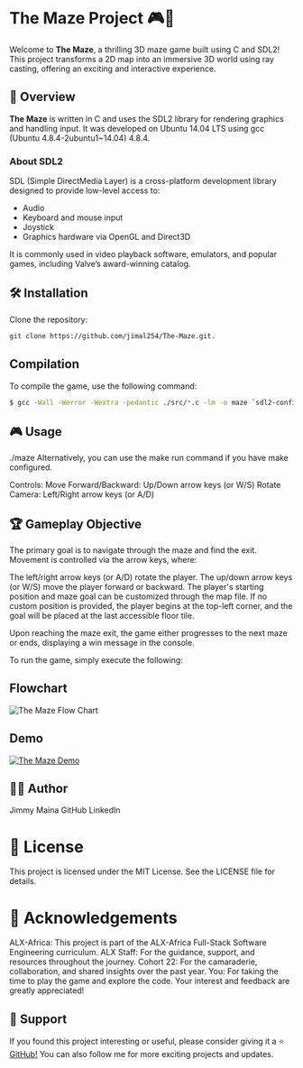 
# The Maze Project 🎮🧩

Welcome to **The Maze**, a thrilling 3D maze game built using C and SDL2! This project transforms a 2D map into an immersive 3D world using ray casting, offering an exciting and interactive experience.

## 🚀 Overview

**The Maze** is written in C and uses the SDL2 library for rendering graphics and handling input. It was developed on Ubuntu 14.04 LTS using gcc (Ubuntu 4.8.4-2ubuntu1~14.04) 4.8.4.

### About SDL2

SDL (Simple DirectMedia Layer) is a cross-platform development library designed to provide low-level access to:
- Audio
- Keyboard and mouse input
- Joystick
- Graphics hardware via OpenGL and Direct3D

It is commonly used in video playback software, emulators, and popular games, including Valve’s award-winning catalog.

## 🛠️ Installation

Clone the repository:
```bash
git clone https://github.com/jimal254/The-Maze.git.
```

## Compilation
To compile the game, use the following command:

```bash
$ gcc -Wall -Werror -Wextra -pedantic ./src/*.c -lm -o maze `sdl2-config --cflags` `sdl2-config --libs`;
```
## 🎮 Usage
./maze
Alternatively, you can use the make run command if you have make configured.

Controls:
Move Forward/Backward: Up/Down arrow keys (or W/S)
Rotate Camera: Left/Right arrow keys (or A/D)
## 🏆 Gameplay Objective
The primary goal is to navigate through the maze and find the exit. Movement is controlled via the arrow keys, where:

The left/right arrow keys (or A/D) rotate the player.
The up/down arrow keys (or W/S) move the player forward or backward.
The player's starting position and maze goal can be customized through the map file. If no custom position is provided, the player begins at the top-left corner, and the goal will be placed at the last accessible floor tile.

Upon reaching the maze exit, the game either progresses to the next maze or ends, displaying a win message in the console.


To run the game, simply execute the following:
## Flowchart
![The Maze Flow Chart](https://i.imgur.com/t0MxNni.png)

## Demo
[![The Maze Demo](https://i.imgur.com/5Ss7s1S.png)](https://www.youtube.com/embed/6T2N8gNUTQ8)

## 👨‍💻 Author
Jimmy Maina
GitHub
LinkedIn

# 📝 License
This project is licensed under the MIT License. See the LICENSE file for details.

# 🙏 Acknowledgements
ALX-Africa: This project is part of the ALX-Africa Full-Stack Software Engineering curriculum.
ALX Staff: For the guidance, support, and resources throughout the journey.
Cohort 22: For the camaraderie, collaboration, and shared insights over the past year.
You: For taking the time to play the game and explore the code. Your interest and feedback are greatly appreciated!
## 🌟 Support
If you found this project interesting or useful, please consider giving it a ⭐️ [GitHub!](https://github.com/jimal254?tab=repositories) You can also follow me for more exciting projects and updates.



